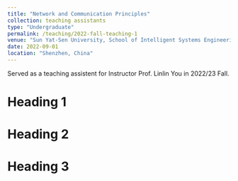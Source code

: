 ```yaml
---
title: "Network and Communication Principles"
collection: teaching assistants
type: "Undergraduate"
permalink: /teaching/2022-fall-teaching-1
venue: "Sun Yat-Sen University, School of Intelligent Systems Engineering"
date: 2022-09-01
location: "Shenzhen, China"
---
```


Served as a teaching assistent for Instructor Prof. Linlin You in 2022/23 Fall.

Heading 1
======

Heading 2
======

Heading 3
======
